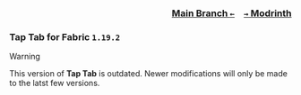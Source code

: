 ### <p align=right>[Main Branch `←`](https://github.com/KrLite/Tap-Tab)&emsp;[`→` Modrinth](https://modrinth.com/mod/tap-tab)</p>

### Tap Tab for Fabric `1.19.2`

> [!WARNING]
> This version of **Tap Tab** is outdated. Newer modifications will only be made to the latst few versions.
